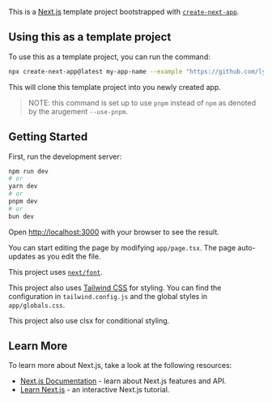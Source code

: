 This is a [Next.js](https://nextjs.org) template project bootstrapped with [`create-next-app`](https://nextjs.org/docs/app/api-reference/cli/create-next-app).

## Using this as a template project
To use this as a template project, you can run the command:
```bash
npx create-next-app@latest my-app-name --example "https://github.com/lyzboy/my-next-template" --use-pnpm
```
This will clone this template project into you newly created app. 
> NOTE: this command is set up to use `pnpm` instead of `npm` as denoted by the arugement `--use-pnpm`.

## Getting Started

First, run the development server:

```bash
npm run dev
# or
yarn dev
# or
pnpm dev
# or
bun dev
```

Open [http://localhost:3000](http://localhost:3000) with your browser to see the result.

You can start editing the page by modifying `app/page.tsx`. The page auto-updates as you edit the file.

This project uses [`next/font`](https://nextjs.org/docs/app/building-your-application/optimizing/fonts).

This project also uses [Tailwind CSS](https://tailwindcss.com) for styling. You can find the configuration in `tailwind.config.js` and the global styles in `app/globals.css`.

This project also use clsx for conditional styling.

## Learn More

To learn more about Next.js, take a look at the following resources:

- [Next.js Documentation](https://nextjs.org/docs) - learn about Next.js features and API.
- [Learn Next.js](https://nextjs.org/learn) - an interactive Next.js tutorial.

